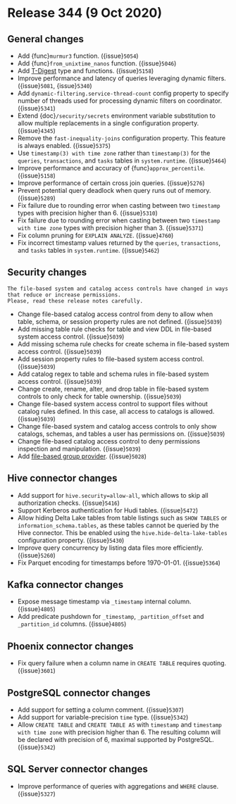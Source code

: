 # Release 344 (9 Oct 2020)

## General changes

* Add {func}`murmur3` function. ({issue}`5054`)
* Add {func}`from_unixtime_nanos` function. ({issue}`5046`)
* Add [T-Digest](/functions/tdigest) type and functions. ({issue}`5158`)
* Improve performance and latency of queries leveraging dynamic filters. ({issue}`5081`, {issue}`5340`)
* Add `dynamic-filtering.service-thread-count` config property to specify number of
  threads used for processing dynamic filters on coordinator. ({issue}`5341`)
* Extend {doc}`/security/secrets` environment variable substitution to allow
  multiple replacements in a single configuration property. ({issue}`4345`)
* Remove the `fast-inequality-joins` configuration property. This feature is always enabled. ({issue}`5375`)
* Use `timestamp(3) with time zone` rather than `timestamp(3)` for the `queries`,
  `transactions`, and `tasks` tables in `system.runtime`. ({issue}`5464`)
* Improve performance and accuracy of {func}`approx_percentile`. ({issue}`5158`)
* Improve performance of certain cross join queries. ({issue}`5276`)
* Prevent potential query deadlock when query runs out of memory. ({issue}`5289`)
* Fix failure due to rounding error when casting between two `timestamp` types with precision
  higher than 6. ({issue}`5310`)
* Fix failure due to rounding error when casting between two `timestamp with time zone` types
  with precision higher than 3. ({issue}`5371`)
* Fix column pruning for `EXPLAIN ANALYZE`. ({issue}`4760`)
* Fix incorrect timestamp values returned by the `queries`, `transactions`,
  and `tasks` tables in `system.runtime`. ({issue}`5462`)

## Security changes

```{warning}
The file-based system and catalog access controls have changed in ways that reduce or increase permissions.
Please, read these release notes carefully.
```

* Change file-based catalog access control from deny to allow when table, schema, or session
  property rules are not defined. ({issue}`5039`)
* Add missing table rule checks for table and view DDL in file-based system access control. ({issue}`5039`)
* Add missing schema rule checks for create schema in file-based system access control. ({issue}`5039`)
* Add session property rules to file-based system access control. ({issue}`5039`)
* Add catalog regex to table and schema rules in file-based system access control. ({issue}`5039`)
* Change create, rename, alter, and drop table in file-based system controls to only check for
  table ownership.  ({issue}`5039`)
* Change file-based system access control to support files without catalog rules defined. In this case,
  all access to catalogs is allowed. ({issue}`5039`)
* Change file-based system and catalog access controls to only show catalogs, schemas, and tables a user
  has permissions on. ({issue}`5039`)
* Change file-based catalog access control to deny permissions inspection and manipulation. ({issue}`5039`)
* Add [file-based group provider](/security/group-file). ({issue}`5028`)

## Hive connector changes

* Add support for `hive.security=allow-all`, which allows to skip all authorization checks. ({issue}`5416`)
* Support Kerberos authentication for Hudi tables. ({issue}`5472`)
* Allow hiding Delta Lake tables from table listings such as `SHOW TABLES` or `information_schema.tables`,
  as these tables cannot be queried by the Hive connector. This be enabled using the `hive.hide-delta-lake-tables`
  configuration property. ({issue}`5430`)
* Improve query concurrency by listing data files more efficiently. ({issue}`5260`)
* Fix Parquet encoding for timestamps before 1970-01-01. ({issue}`5364`)

## Kafka connector changes

* Expose message timestamp via `_timestamp` internal column. ({issue}`4805`)
* Add predicate pushdown for `_timestamp`, `_partition_offset` and `_partition_id` columns. ({issue}`4805`)

## Phoenix connector changes

* Fix query failure when a column name in `CREATE TABLE` requires quoting. ({issue}`3601`)

## PostgreSQL connector changes

* Add support for setting a column comment. ({issue}`5307`)
* Add support for variable-precision `time` type. ({issue}`5342`)
* Allow `CREATE TABLE` and `CREATE TABLE AS` with `timestamp` and `timestamp with time zone` with precision higher than 6.
  The resulting column will be declared with precision of 6, maximal supported by PostgreSQL. ({issue}`5342`)

## SQL Server connector changes

* Improve performance of queries with aggregations and `WHERE` clause. ({issue}`5327`)
